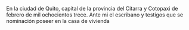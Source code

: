 En la ciudad de Quito, capital de la provincia del Citarra y Cotopaxi de febrero de mil ochocientos trece. Ante mi el escribano y testigos que se nominación poseer en la casa de vivienda